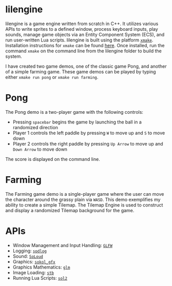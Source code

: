 # lilengine

lilengine is a game engine written from scratch in C++. It utilizes various APIs to write sprites to a defined window, process keyboard inputs, play sounds, manage game objects via an Entity Component System (ECS),
and run user-written Lua scripts. lilengine is built using the platform [`xmake`](https://xmake.io/). Installation instructions for `xmake` can be found [here](https://xmake.io/#/guide/installation). Once installed, run the command `xmake` on the command line from the lilengine folder to build the system.  

I have created two game demos, one of the classic game Pong, and another of a simple farming game. These game demos can be played by typing either `xmake run pong` or `xmake run farming`. 

# Pong
The Pong demo is a two-player game with the following controls:
  - Pressing `spacebar` begins the game by launching the ball in a randomized direction
  - Player 1 controls the left paddle by pressing `W` to move up and `S` to move down
  - Player 2 controls the right paddle by pressing `Up Arrow` to move up and `Down Arrow` to move down

The score is displayed on the command line.

# Farming
The Farming game demo is a single-player game where the user can move the character around the grassy plain via `WASD`. This demo exemplifies my ability to create a simple Tilemap. The Tilemap Engine is used to
construct and display a randomized Tilemap background for the game.

# APIs
- Window Management and Input Handling: [`GLFW`](https://www.glfw.org/)
- Logging: [`spdlog`](https://github.com/gabime/spdlog)
- Sound: [`SoLoud`](https://solhsa.com/soloud/)
- Graphics: [`sokol_gfx`](https://github.com/floooh/sokol)
- Graphics Mathematics: [`glm`](https://github.com/g-truc/glm)
- Image Loading: [`stb`](https://github.com/nothings/stb)
- Running Lua Scripts: [`sol2`](https://sol2.readthedocs.io/en/latest/api/api-top.html)
